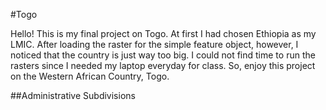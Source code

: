 #Togo

Hello! This is my final project on Togo. At first I had chosen Ethiopia as my LMIC. After loading the raster for the simple feature object, however, I noticed that the country is just way too big. I could not find time to run the rasters since I needed my laptop everyday for class. So, enjoy this project on the Western African Country, Togo.

##Administrative Subdivisions
